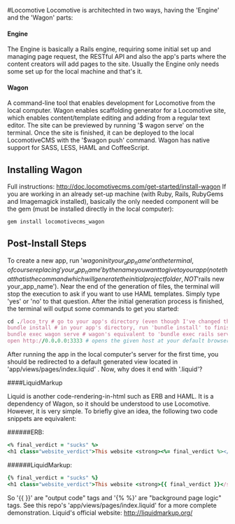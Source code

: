 #Locomotive
Locomotive is architechted in two ways, having the 'Engine' and the 'Wagon' parts: 

#### Engine

The Engine is basically a Rails engine, requiring some initial set up and managing page request, the RESTful API and also the app's parts where the content creators will add pages to the site. Usually the Engine only needs some set up for the local machine and that's it.

#### Wagon

A command-line tool that enables development for Locomotive from the local computer. Wagon enables scaffolding generator for a Locomotive site, which enables content/template editing and adding from a regular text editor. The site can be previewed by running '$ wagon serve' on the terminal. Once the site is finished, it can be deployed to the local LocomotiveCMS with the '$wagon push' command. Wagon has native support for SASS, LESS, HAML and CoffeeScript.

## Installing Wagon
Full instructions:
http://doc.locomotivecms.com/get-started/install-wagon
If you are working in an already set-up machine (with Ruby, Rails, RubyGems and Imagemagick installed), basically the only needed component will be the gem (must be installed directly in the local computer):
```ruby
gem install locomotivecms_wagon
```

## Post-Install Steps
To create a new app, run '$wagon init your_app_name' on the terminal, of course replacing 'your_app_name' by the name you want to give to your app (note that that is the command which will generate the initial project folder, NOT '$rails new your_app_name'). Near the end of the generation of files, the terminal will stop the execution to ask if you want to use HAML templates. Simply type 'yes' or 'no' to that question. After the initial generation process is finished, the terminal will output some commands to get you started:
```ruby
cd ./loco_try # go to your app's directory (even though I've changed the directory's name to "locomotive", I've initialized it with the 'loco_try' name).
bundle install # in your app's directory, run 'bundle install' to finish the installation of the app's dependencies.
bundle exec wagon serve # wagon's equivalent to 'bundle exec rails server'
open http://0.0.0.0:3333 # opens the given host at your default browser. Note that while Rails operates in localhost:3000, wagon operates in localhost:3333 (or 0.0.0.0:3333 , whatever).
```
After running the app in the local computer's server for the first time, you should be redirected to a default generated view located in 'app/views/pages/index.liquid' . Now, why does it end with '.liquid'?

####LiquidMarkup

Liquid is another code-rendering-in-html such as ERB and HAML. It is a dependency of Wagon, so it should be understood to use Locomotive. However, it is very simple. To briefly give an idea, the following two code snippets are equivalent:

######ERB:
```ruby
<% final_verdict = "sucks" %>
<h1 class="website_verdict">This website <strong><%= final_verdict %></strong>.</h1>
```
######LiquidMarkup:
```ruby
{% final_verdict = "sucks" %}
<h1 class="website_verdict">This website <strong>{{ final_verdict }}</strong>.</h1>
```
So '{{ }}' are "output code" tags and '{% %}' are "background page logic" tags. See this repo's 'app/views/pages/index.liquid' for a more complete demonstration. Liquid's official website: http://liquidmarkup.org/
